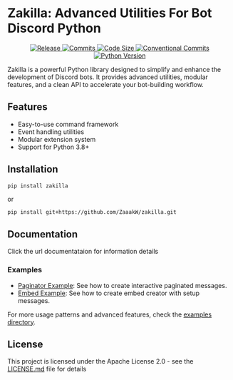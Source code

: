 # Zakilla: Advanced Utilities For Bot Discord Python

<p align="center">
    <a href="https://github.com/ZaaakW/zakilla">
        <img src="https://img.shields.io/github/v/release/ZaaakW/zakilla?style=for-the-badge" alt="Release"/>
        <img src="https://img.shields.io/github/commit-activity/t/ZaaakW/zakilla?style=for-the-badge" alt="Commits"/>
        <img src="https://img.shields.io/github/languages/code-size/ZaaakW/zakilla?style=for-the-badge" alt="Code Size"/>
        <img src="https://img.shields.io/badge/Conventional%20Commits-✔️-blue?style=for-the-badge" alt="Conventional Commits"/>
        <img src="https://img.shields.io/badge/Python-3.8%2B-blue?style=for-the-badge" alt="Python Version"/>
    </a>
</p>

Zakilla is a powerful Python library designed to simplify and enhance the development of Discord bots. It provides advanced utilities, modular features, and a clean API to accelerate your bot-building workflow.

## Features

- Easy-to-use command framework
- Event handling utilities
- Modular extension system
- Support for Python 3.8+

## Installation

```bash
pip install zakilla
```
or 
```
pip install git+https://github.com/ZaaakW/zakilla.git
```

## Documentation

Click the url documentataion for information details

### Examples

- [Paginator Example](https://github.com/ZaaakW/zakilla/blob/main/examples/paginator_example.md): See how to create interactive paginated messages.
- [Embed Example](https://github.com/ZaaakW/zakilla/blob/main/examples/embed_example.md): See how to create embed creator with setup messages.

For more usage patterns and advanced features, check the [examples directory](https://github.com/ZaaakW/zakilla/tree/main/examples).

## License

This project is licensed under the Apache License 2.0 - see the [LICENSE.md](https://github.com/ZaaakW/zakilla/blob/main/LICENSE) file for details